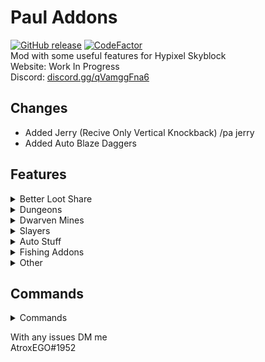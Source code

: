 # Paul Addons
[![GitHub release](https://img.shields.io/github/downloads/AtroxEGO/PaulAddonsKotlin/total)](https://github.com/AtrpxEGO/PaulAddonsKotlin/releases)  [![CodeFactor](https://www.codefactor.io/repository/github/AtroxEGO/PaulAddonsKotlin/badge)](https://www.codefactor.io/repository/github/AtroxEGO/PaulAddonsKotlin)\
Mod with some useful features for Hypixel Skyblock \
Website: Work In Progress \
Discord: [discord.gg/qVamggFna6](discord.gg/qVamggFna6)

## Changes

- Added Jerry (Recive Only Vertical Knockback) /pa jerry
- Added Auto Blaze Daggers

## Features
<details>
    <summary>Better Loot Share</summary>

### Better Loot Share
- ESP On Mobs
    - Renders an outline around selected Mobs
- Mob Notification
    - Displays notification if selected mob is near
</details>

<details>
  <summary>Dungeons</summary>

### Dungeons
- Starred Mob ESP
- Auto Bonzo Mask
- Better Stonk
- Ghost Block
- Auto Chest Closer
- Terminal Waypoints
- Bonzo & Spirit Mask Timers
- Remove Blindness
- Auto P3 & P5 Ghost Blocks
</details>

<details>
    <summary>Dwarven Mines</summary>

### Dwarven Mines
- Star Cult Timer
    - Displays a timer on your screen for star cult event
- Monolith ESP
</details>
<details>
  <summary>Slayers</summary>

### Slayers
- Auto Daedelus Axe Swapper
- Slayer ESP
</details>
<details>
  <summary>Auto Stuff</summary>

### Auto Stuff
- Auto Friend Hi
    - Sends a custom message to selected friends on their join
- Auto Melody
- Auto Experiments
- Auto Splash Thank You
</details>
<details>
  <summary>Fishing Addons</summary>

### Fishing Addons
- Sea Creature Tracker
  - Displays a customizable list with your caught sea creatures
- Fishing Timer
  - Timer showing u time since last sea creatures kill
- Auto Fishing
  - Automatically Fishes and kills mobs
</details>

<details>
  <summary>Other</summary>

### Other
- Armor & Helmet Swapper
- Realistic Height (Makes Players Very Small)
</details>

## Commands
<details>
    <summary>Commands</summary>

- /pa (Opens Config)
- /pa hud (Edit HUD Locations)
- /pa save (Saves Config)

</details>

With any issues DM me <br>
AtroxEGO#1952
